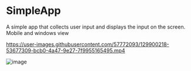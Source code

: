 # SimpleApp
A simple app that collects user input and displays the input on the screen.
Mobile and windows view

https://user-images.githubusercontent.com/57772093/129900218-53677309-bcb0-4a47-9e27-7f9955165495.mp4

![image](https://user-images.githubusercontent.com/57772093/129909298-465d2d73-1b64-43a4-a70f-369c63f9a420.png)


